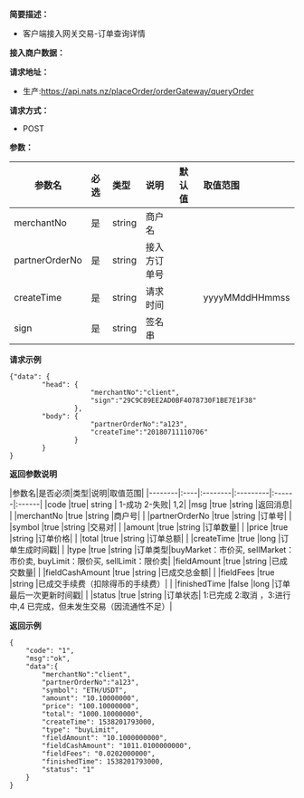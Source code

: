 **简要描述：**

- 客户端接入网关交易-订单查询详情

**接入商户数据：**

**请求地址：**
- 生产:https://api.nats.nz/placeOrder/orderGateway/queryOrder

**请求方式：**
- POST

**参数：**

|参数名|必选|类型|说明|默认值|取值范围|
|--------|:----|:--------|:---------|:------|:------|
|merchantNo |是  |string |商户名   | | |
|partnerOrderNo |是  |string | 接入方订单号 | | |
|createTime |是  |string | 请求时间 | |yyyyMMddHHmmss |
|sign |是  |string | 签名串 | | ||

 **请求示例**
```
{"data": {
		"head": {
					"merchantNo":"client",
					"sign":"29C9C89EE2AD0BF4078730F1BE7E1F38"
				},
		"body": {
					"partnerOrderNo":"a123",
					"createTime":"20180711110706"
		 		}
		}
}

```

 **返回参数说明** 

|参数名|是否必须|类型|说明|取值范围|
|--------|:----|:--------|:---------|:------|:------|
|code  |true| string  | 1-成功 2-失败| 1,2|
|msg |true   |string |返回消息| |
|merchantNo |true   |string |商户号| |
|partnerOrderNo |true   |string |订单号| |
|symbol |true   |string |交易对| |
|amount |true   |string |订单数量| |
|price |true   |string |订单价格| |
|total |true   |string |订单总额| |
|createTime |true   |long |订单生成时间戳| |
|type |true   |string |订单类型|buyMarket：市价买, sellMarket：市价卖, buyLimit：限价买, sellLimit：限价卖|
|fieldAmount |true   |string |已成交数量| |
|fieldCashAmount |true   |string |已成交总金额| |
|fieldFees |true   |string |已成交手续费（扣除得币的手续费）| |
|finishedTime |false   |long |订单最后一次更新时间戳| |
|status |true   |string |订单状态| 1:已完成 2:取消 ，3:进行中,4 已完成，但未发生交易（因流通性不足）|


 **返回示例**
```
{
	"code": "1",
	"msg":"ok",
	"data":{
		"merchantNo":"client",
		"partnerOrderNo":"a123",
		"symbol": "ETH/USDT",
		"amount": "10.10000000",
		"price": "100.10000000",
		"total": "1000.10000000",
		"createTime": 1538201793000,
		"type": "buyLimit",
		"fieldAmount": "10.1000000000",
		"fieldCashAmount": "1011.0100000000",
		"fieldFees": "0.0202000000",
		"finishedTime": 1538201793000,
		"status": "1"
	}
}
```
